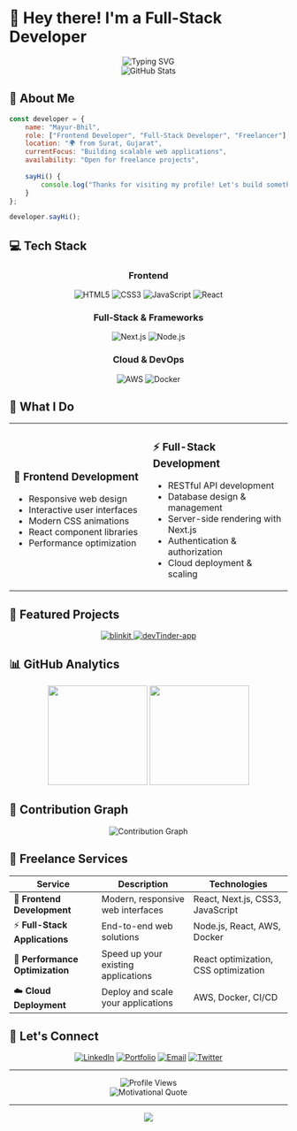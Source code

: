 # 👋 Hey there! I'm a Full-Stack Developer

<div align="center">
  <img src="https://readme-typing-svg.herokuapp.com?font=Fira+Code&size=22&duration=3000&pause=1000&color=00D9FF&center=true&vCenter=true&width=600&lines=Frontend+Developer+%F0%9F%8E%A8;Full-Stack+Developer+%F0%9F%9A%80;Freelance+Developer+%F0%9F%92%BC;Building+Amazing+Web+Experiences!" alt="Typing SVG" />
</div>

<div align="center">
  <img src="https://github-readme-stats.vercel.app/api?username=Mayur-Bhil&show_icons=true&theme=radical&hide_border=true&bg_color=0D1117" alt="GitHub Stats" />
</div>

## 🚀 About Me

```javascript
const developer = {
    name: "Mayur-Bhil",
    role: ["Frontend Developer", "Full-Stack Developer", "Freelancer"],
    location: "🌍 from Surat, Gujarat",
    currentFocus: "Building scalable web applications",
    availability: "Open for freelance projects",
    
    sayHi() {
        console.log("Thanks for visiting my profile! Let's build something amazing together 🚀");
    }
};

developer.sayHi();
```

## 💻 Tech Stack

<div align="center">

### Frontend
![HTML5](https://img.shields.io/badge/HTML5-%23E34F26.svg?style=for-the-badge&logo=html5&logoColor=white)
![CSS3](https://img.shields.io/badge/CSS3-%231572B6.svg?style=for-the-badge&logo=css3&logoColor=white)
![JavaScript](https://img.shields.io/badge/JavaScript-%23323330.svg?style=for-the-badge&logo=javascript&logoColor=%23F7DF1E)
![React](https://img.shields.io/badge/React-%2320232a.svg?style=for-the-badge&logo=react&logoColor=%2361DAFB)

### Full-Stack & Frameworks
![Next.js](https://img.shields.io/badge/Next.js-black?style=for-the-badge&logo=next.js&logoColor=white)
![Node.js](https://img.shields.io/badge/Node.js-6DA55F?style=for-the-badge&logo=node.js&logoColor=white)

### Cloud & DevOps
![AWS](https://img.shields.io/badge/AWS-%23FF9900.svg?style=for-the-badge&logo=amazon-aws&logoColor=white)
![Docker](https://img.shields.io/badge/Docker-%230db7ed.svg?style=for-the-badge&logo=docker&logoColor=white)

</div>

## 🎯 What I Do

<table align="center">
<tr>
<td width="50%">

### 🎨 Frontend Development
- Responsive web design
- Interactive user interfaces
- Modern CSS animations
- React component libraries
- Performance optimization

</td>
<td width="50%">

### ⚡ Full-Stack Development
- RESTful API development
- Database design & management
- Server-side rendering with Next.js
- Authentication & authorization
- Cloud deployment & scaling

</td>
</tr>
</table>

## 🌟 Featured Projects

<div align="center">
  <a href="https://github.com/Mayur-Bhil/blinkit">
    <img src="https://github-readme-stats.vercel.app/api/pin/?username=Mayur-Bhil&repo=blinkit&theme=radical&hide_border=true&bg_color=0D1117" alt="blinkit" />
  </a>
  <a href="https://github.com/Mayur-Bhil/devTinder-app">
    <img src="https://github-readme-stats.vercel.app/api/pin/?username=Mayur-Bhil&repo=devTinder-app&theme=radical&hide_border=true&bg_color=0D1117" alt="devTinder-app" />
  </a>
</div>

## 📊 GitHub Analytics

<div align="center">
  <img height="180em" src="https://github-readme-stats.vercel.app/api/top-langs/?username=Mayur-Bhil&layout=compact&theme=radical&hide_border=true&bg_color=0D1117"/>
  <img height="180em" src="https://github-readme-streak-stats.herokuapp.com/?user=Mayur-Bhil&theme=radical&hide_border=true&background=0D1117"/>
</div>

## 🎨 Contribution Graph

<div align="center">
  <img src="https://github-readme-activity-graph.vercel.app/graph?username=Mayur-Bhil&theme=react-dark&hide_border=true&bg_color=0D1117" alt="Contribution Graph" />
</div>

## 💼 Freelance Services

<div align="center">

| Service | Description | Technologies |
|---------|-------------|--------------|
| 🎨 **Frontend Development** | Modern, responsive web interfaces | React, Next.js, CSS3, JavaScript |
| ⚡ **Full-Stack Applications** | End-to-end web solutions | Node.js, React, AWS, Docker |
| 🚀 **Performance Optimization** | Speed up your existing applications | React optimization, CSS optimization |
| ☁️ **Cloud Deployment** | Deploy and scale your applications | AWS, Docker, CI/CD |

</div>

## 🤝 Let's Connect

<div align="center">
  
[![LinkedIn](https://img.shields.io/badge/LinkedIn-%230077B5.svg?style=for-the-badge&logo=linkedin&logoColor=white)](https://linkedin.com/in/mayur-bhil)
[![Portfolio](https://img.shields.io/badge/Portfolio-%23000000.svg?style=for-the-badge&logo=firefox&logoColor=#FF7139)](https://your-portfolio.com)
[![Email](https://img.shields.io/badge/Email-D14836?style=for-the-badge&logo=gmail&logoColor=white)](mailto:mayurbhil47@gmail.com)
[![Twitter](https://img.shields.io/badge/Twitter-%231DA1F2.svg?style=for-the-badge&logo=Twitter&logoColor=white)](https://twitter.com/IamMayur_01)

</div>

---

<div align="center">
  <img src="https://komarev.com/ghpvc/?username=Mayur-Bhil&color=blueviolet&style=for-the-badge" alt="Profile Views" />
</div>

<div align="center">
  <img src="https://readme-typing-svg.herokuapp.com?font=Fira+Code&size=20&duration=2000&pause=500&color=FFD700&center=true&vCenter=true&width=600&lines=💡+Building+dreams%2C+one+line+at+a+time+💡;Always+learning%2C+always+building%2C+always+improving" alt="Motivational Quote" />
</div>

---

<div align="center">
  <img src="https://capsule-render.vercel.app/api?type=waving&color=gradient&height=150&section=footer&text=Thanks%20for%20visiting!&fontSize=16&fontAlignY=65&desc=Let's%20build%20something%20amazing%20together&descAlignY=51&descAlign=center" />
</div>
